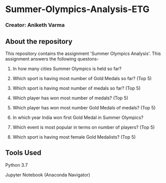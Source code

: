 # Summer-Olympics-Analysis-ETG

### **Creator**: Aniketh Varma

## About the repository
This repository contains the assignment 'Summer Olympics Analysis'. This assignment answers the following questons-

1. In how many cities Summer Olympics is held so far?

2. Which sport is having most number of Gold Medals so far? (Top 5)

3. Which sport is having most number of medals so far? (Top 5) 

4. Which player has won most number of medals? (Top 5)

5. Which player has won most number Gold Medals of medals? (Top 5)

6. In which year India won first Gold Medal in Summer Olympics?

7. Which event is most popular in terms on number of players? (Top 5)

8. Which sport is having most female Gold Medalists? (Top 5)

## Tools Used
Python 3.7

Jupyter Notebook (Anaconda Navigator)
